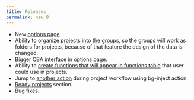 ```yaml
---
title: Releases
permalink: new_8
---
```


- New [options page](/options)
- Ability to organize [projects into the groups](/project), so the groups will work as folders for projects, because of that feature the design of the data is changed.
- Bigger CBA [interface](/cba-big) in options page.
- Ability to [create functions that will appear in functions table](/functions-management) that user could use in projects.
- Jump to [another action](/bg-inject) during project workflow using bg-inject action.
- [Ready projects](/readyproj) section.
- Bug fixes.